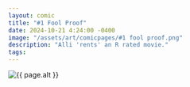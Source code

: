 ```yaml
---
layout: comic
title: "#1 Fool Proof"
date: 2024-10-21 4:24:00 -0400
image: "/assets/art/comicpages/#1 fool proof.png"
description: "Alli 'rents' an R rated movie."
tags: 
---
```


<img src="{{ site.baseurl }}{{ page.image }}" alt="{{ page.alt }}" title="{{ page.text }}" style="max-width:150%;max-height:150vh">
